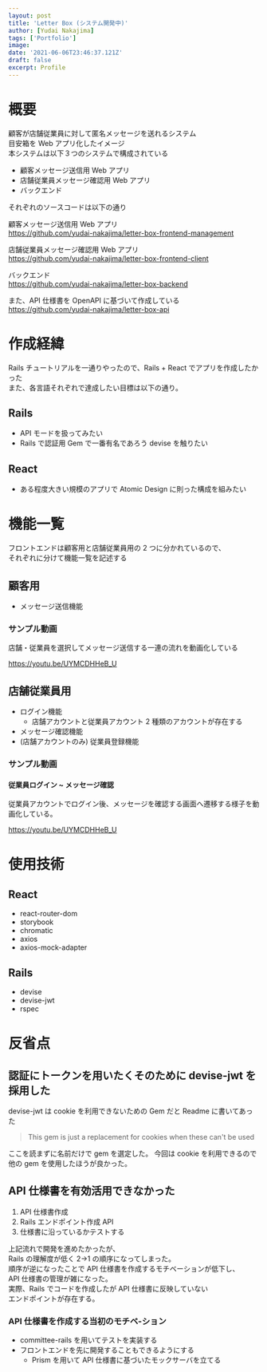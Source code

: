 ```yaml
---
layout: post
title: 'Letter Box (システム開発中)'
author: [Yudai Nakajima]
tags: ['Portfolio']
image:
date: '2021-06-06T23:46:37.121Z'
draft: false
excerpt: Profile
---
```


# 概要

顧客が店舗従業員に対して匿名メッセージを送れるシステム  
目安箱を Web アプリ化したイメージ  
本システムは以下３つのシステムで構成されている

- 顧客メッセージ送信用 Web アプリ
- 店舗従業員メッセージ確認用 Web アプリ
- バックエンド

それぞれのソースコードは以下の通り

顧客メッセージ送信用 Web アプリ  
https://github.com/yudai-nakajima/letter-box-frontend-management

店舗従業員メッセージ確認用 Web アプリ  
https://github.com/yudai-nakajima/letter-box-frontend-client

バックエンド  
https://github.com/yudai-nakajima/letter-box-backend

また、API 仕様書を OpenAPI に基づいて作成している  
https://github.com/yudai-nakajima/letter-box-api

# 作成経緯

Rails チュートリアルを一通りやったので、Rails + React でアプリを作成したかった  
また、各言語それぞれで達成したい目標は以下の通り。

## Rails

- API モードを扱ってみたい
- Rails で認証用 Gem で一番有名であろう devise を触りたい

## React

- ある程度大きい規模のアプリで Atomic Design に則った構成を組みたい

# 機能一覧

フロントエンドは顧客用と店舗従業員用の 2 つに分かれているので、  
それぞれに分けて機能一覧を記述する

## 顧客用

- メッセージ送信機能

### サンプル動画

店舗・従業員を選択してメッセージ送信する一連の流れを動画化している

https://youtu.be/UYMCDHHeB_U

## 店舗従業員用

- ログイン機能
  - 店舗アカウントと従業員アカウント 2 種類のアカウントが存在する
- メッセージ確認機能
- (店舗アカウントのみ) 従業員登録機能

### サンプル動画

#### 従業員ログイン ~ メッセージ確認

従業員アカウントでログイン後、メッセージを確認する画面へ遷移する様子を動画化している。

https://youtu.be/UYMCDHHeB_U

# 使用技術

## React

- react-router-dom
- storybook
- chromatic
- axios
- axios-mock-adapter

## Rails

- devise
- devise-jwt
- rspec

# 反省点

## 認証にトークンを用いたくそのために devise-jwt を採用した

devise-jwt は cookie を利用できないための Gem だと Readme に書いてあった

> This gem is just a replacement for cookies when these can't be used

ここを読まずに名前だけで gem を選定した。
今回は cookie を利用できるので他の gem を使用したほうが良かった。

## API 仕様書を有効活用できなかった

1. API 仕様書作成
2. Rails エンドポイント作成 API
3. 仕様書に沿っているかテストする

上記流れで開発を進めたかったが、  
Rails の理解度が低く 2→1 の順序になってしまった。  
順序が逆になったことで API 仕様書を作成するモチベーションが低下し、  
API 仕様書の管理が雑になった。  
実際、Rails でコードを作成したが API 仕様書に反映していない  
エンドポイントが存在する。

### API 仕様書を作成する当初のモチベ-ション

- committee-rails を用いてテストを実装する
- フロントエンドを先に開発することもできるようにする
  - Prism を用いて API 仕様書に基づいたモックサーバを立てる
